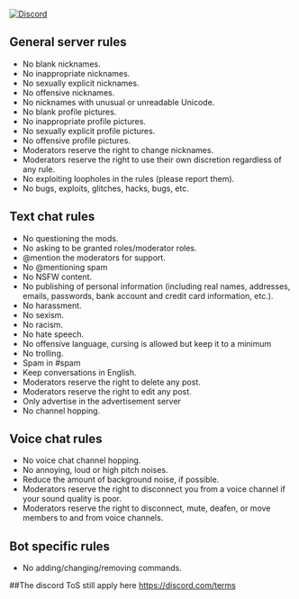 [![Discord](https://discordapp.com/assets/e4923594e694a21542a489471ecffa50.svg)](https://discord.gg/j7qhMgF)

## General server rules

* No blank nicknames.
* No inappropriate nicknames.
* No sexually explicit nicknames.
* No offensive nicknames.
* No nicknames with unusual or unreadable Unicode.
* No blank profile pictures.
* No inappropriate profile pictures.
* No sexually explicit profile pictures.
* No offensive profile pictures.
* Moderators reserve the right to change nicknames.
* Moderators reserve the right to use their own discretion regardless of any rule.
* No exploiting loopholes in the rules (please report them).
* No bugs, exploits, glitches, hacks, bugs, etc.

## Text chat rules

* No questioning the mods.
* No asking to be granted roles/moderator roles.
* @mention the moderators for support.
* No @mentioning spam
* No NSFW content.
* No publishing of personal information (including real names, addresses, emails, passwords, bank account and credit card information, etc.).
* No harassment.
* No sexism.
* No racism.
* No hate speech.
* No offensive language, cursing is allowed but keep it to a minimum
* No trolling.
* Spam in #spam
* Keep conversations in English.
* Moderators reserve the right to delete any post.
* Moderators reserve the right to edit any post.
* Only advertise in the advertisement server
* No channel hopping.

## Voice chat rules

* No voice chat channel hopping.
* No annoying, loud or high pitch noises.
* Reduce the amount of background noise, if possible.
* Moderators reserve the right to disconnect you from a voice channel if your sound quality is poor.
* Moderators reserve the right to disconnect, mute, deafen, or move members to and from voice channels.

## Bot specific rules

* No adding/changing/removing commands.

##The discord ToS still apply here https://discord.com/terms

